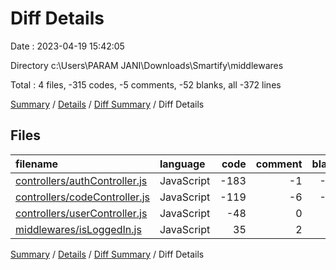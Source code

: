 # Diff Details

Date : 2023-04-19 15:42:05

Directory c:\\Users\\PARAM JANI\\Downloads\\Smartify\\middlewares

Total : 4 files,  -315 codes, -5 comments, -52 blanks, all -372 lines

[Summary](results.md) / [Details](details.md) / [Diff Summary](diff.md) / Diff Details

## Files
| filename | language | code | comment | blank | total |
| :--- | :--- | ---: | ---: | ---: | ---: |
| [controllers/authController.js](/controllers/authController.js) | JavaScript | -183 | -1 | -39 | -223 |
| [controllers/codeController.js](/controllers/codeController.js) | JavaScript | -119 | -6 | -11 | -136 |
| [controllers/userController.js](/controllers/userController.js) | JavaScript | -48 | 0 | -6 | -54 |
| [middlewares/isLoggedIn.js](/middlewares/isLoggedIn.js) | JavaScript | 35 | 2 | 4 | 41 |

[Summary](results.md) / [Details](details.md) / [Diff Summary](diff.md) / Diff Details